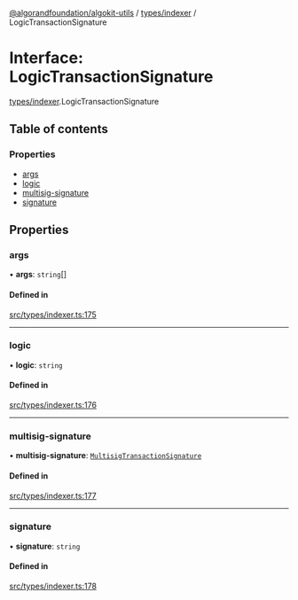 [@algorandfoundation/algokit-utils](../README.md) / [types/indexer](../modules/types_indexer.md) / LogicTransactionSignature

# Interface: LogicTransactionSignature

[types/indexer](../modules/types_indexer.md).LogicTransactionSignature

## Table of contents

### Properties

- [args](types_indexer.LogicTransactionSignature.md#args)
- [logic](types_indexer.LogicTransactionSignature.md#logic)
- [multisig-signature](types_indexer.LogicTransactionSignature.md#multisig-signature)
- [signature](types_indexer.LogicTransactionSignature.md#signature)

## Properties

### args

• **args**: `string`[]

#### Defined in

[src/types/indexer.ts:175](https://github.com/algorandfoundation/algokit-utils-ts/blob/main/src/types/indexer.ts#L175)

___

### logic

• **logic**: `string`

#### Defined in

[src/types/indexer.ts:176](https://github.com/algorandfoundation/algokit-utils-ts/blob/main/src/types/indexer.ts#L176)

___

### multisig-signature

• **multisig-signature**: [`MultisigTransactionSignature`](types_indexer.MultisigTransactionSignature.md)

#### Defined in

[src/types/indexer.ts:177](https://github.com/algorandfoundation/algokit-utils-ts/blob/main/src/types/indexer.ts#L177)

___

### signature

• **signature**: `string`

#### Defined in

[src/types/indexer.ts:178](https://github.com/algorandfoundation/algokit-utils-ts/blob/main/src/types/indexer.ts#L178)
